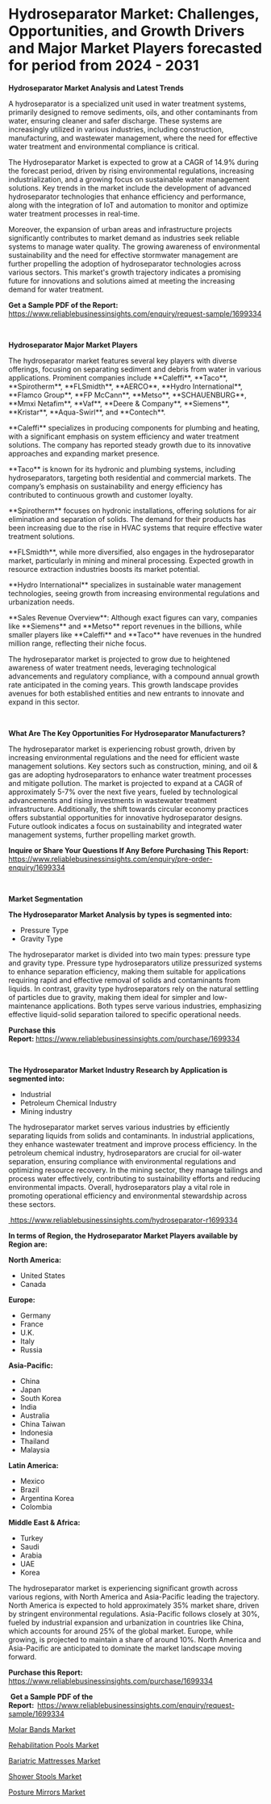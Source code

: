 <p><h1>Hydroseparator Market: Challenges, Opportunities, and Growth Drivers and Major Market Players forecasted for period from 2024 - 2031</h1></p><p><strong>Hydroseparator Market Analysis and Latest Trends</strong></p>
<p><p>A hydroseparator is a specialized unit used in water treatment systems, primarily designed to remove sediments, oils, and other contaminants from water, ensuring cleaner and safer discharge. These systems are increasingly utilized in various industries, including construction, manufacturing, and wastewater management, where the need for effective water treatment and environmental compliance is critical.</p><p>The Hydroseparator Market is expected to grow at a CAGR of 14.9% during the forecast period, driven by rising environmental regulations, increasing industrialization, and a growing focus on sustainable water management solutions. Key trends in the market include the development of advanced hydroseparator technologies that enhance efficiency and performance, along with the integration of IoT and automation to monitor and optimize water treatment processes in real-time.</p><p>Moreover, the expansion of urban areas and infrastructure projects significantly contributes to market demand as industries seek reliable systems to manage water quality. The growing awareness of environmental sustainability and the need for effective stormwater management are further propelling the adoption of hydroseparator technologies across various sectors. This market's growth trajectory indicates a promising future for innovations and solutions aimed at meeting the increasing demand for water treatment.</p></p>
<p><strong>Get a Sample PDF of the Report:&nbsp;</strong> <a href="https://www.reliablebusinessinsights.com/enquiry/request-sample/1699334?utm_campaign=1722&utm_medium=2&utm_source=Github&utm_content=ia&utm_term=20102024&utm_id=hydroseparator">https://www.reliablebusinessinsights.com/enquiry/request-sample/1699334</a></p>
<p>&nbsp;</p>
<p><strong>Hydroseparator Major Market Players</strong></p>
<p><p>The hydroseparator market features several key players with diverse offerings, focusing on separating sediment and debris from water in various applications. Prominent companies include **Caleffi**, **Taco**, **Spirotherm**, **FLSmidth**, **AERCO**, **Hydro International**, **Flamco Group**, **FP McCann**, **Metso**, **SCHAUENBURG**, **Mmxi Netafim**, **Vaf**, **Deere & Company**, **Siemens**, **Kristar**, **Aqua-Swirl**, and **Contech**.</p><p>**Caleffi** specializes in producing components for plumbing and heating, with a significant emphasis on system efficiency and water treatment solutions. The company has reported steady growth due to its innovative approaches and expanding market presence.</p><p>**Taco** is known for its hydronic and plumbing systems, including hydroseparators, targeting both residential and commercial markets. The company’s emphasis on sustainability and energy efficiency has contributed to continuous growth and customer loyalty.</p><p>**Spirotherm** focuses on hydronic installations, offering solutions for air elimination and separation of solids. The demand for their products has been increasing due to the rise in HVAC systems that require effective water treatment solutions.</p><p>**FLSmidth**, while more diversified, also engages in the hydroseparator market, particularly in mining and mineral processing. Expected growth in resource extraction industries boosts its market potential.</p><p>**Hydro International** specializes in sustainable water management technologies, seeing growth from increasing environmental regulations and urbanization needs.</p><p>**Sales Revenue Overview**: Although exact figures can vary, companies like **Siemens** and **Metso** report revenues in the billions, while smaller players like **Caleffi** and **Taco** have revenues in the hundred million range, reflecting their niche focus.</p><p>The hydroseparator market is projected to grow due to heightened awareness of water treatment needs, leveraging technological advancements and regulatory compliance, with a compound annual growth rate anticipated in the coming years. This growth landscape provides avenues for both established entities and new entrants to innovate and expand in this sector.</p></p>
<p>&nbsp;</p>
<p><strong>What Are The Key Opportunities For Hydroseparator Manufacturers?</strong></p>
<p><p>The hydroseparator market is experiencing robust growth, driven by increasing environmental regulations and the need for efficient waste management solutions. Key sectors such as construction, mining, and oil & gas are adopting hydroseparators to enhance water treatment processes and mitigate pollution. The market is projected to expand at a CAGR of approximately 5-7% over the next five years, fueled by technological advancements and rising investments in wastewater treatment infrastructure. Additionally, the shift towards circular economy practices offers substantial opportunities for innovative hydroseparator designs. Future outlook indicates a focus on sustainability and integrated water management systems, further propelling market growth.</p></p>
<p><strong>Inquire or Share Your Questions If Any Before Purchasing This Report:</strong> <a href="https://www.reliablebusinessinsights.com/enquiry/pre-order-enquiry/1699334?utm_campaign=1722&utm_medium=2&utm_source=Github&utm_content=ia&utm_term=20102024&utm_id=hydroseparator">https://www.reliablebusinessinsights.com/enquiry/pre-order-enquiry/1699334</a></p>
<p>&nbsp;</p>
<p><strong>Market Segmentation</strong></p>
<p><strong>The Hydroseparator Market Analysis by types is segmented into:</strong></p>
<p><ul><li>Pressure Type</li><li>Gravity Type</li></ul></p>
<p><p>The hydroseparator market is divided into two main types: pressure type and gravity type. Pressure type hydroseparators utilize pressurized systems to enhance separation efficiency, making them suitable for applications requiring rapid and effective removal of solids and contaminants from liquids. In contrast, gravity type hydroseparators rely on the natural settling of particles due to gravity, making them ideal for simpler and low-maintenance applications. Both types serve various industries, emphasizing effective liquid-solid separation tailored to specific operational needs.</p></p>
<p><strong>Purchase this Report:&nbsp;</strong><a href="https://www.reliablebusinessinsights.com/purchase/1699334?utm_campaign=1722&utm_medium=2&utm_source=Github&utm_content=ia&utm_term=20102024&utm_id=hydroseparator">https://www.reliablebusinessinsights.com/purchase/1699334</a></p>
<p>&nbsp;</p>
<p><strong>The Hydroseparator Market Industry Research by Application is segmented into:</strong></p>
<p><ul><li>Industrial</li><li>Petroleum Chemical Industry</li><li>Mining industry</li></ul></p>
<p><p>The hydroseparator market serves various industries by efficiently separating liquids from solids and contaminants. In industrial applications, they enhance wastewater treatment and improve process efficiency. In the petroleum chemical industry, hydroseparators are crucial for oil-water separation, ensuring compliance with environmental regulations and optimizing resource recovery. In the mining sector, they manage tailings and process water effectively, contributing to sustainability efforts and reducing environmental impacts. Overall, hydroseparators play a vital role in promoting operational efficiency and environmental stewardship across these sectors.</p></p>
<p><a href="https://www.reliablebusinessinsights.com/hydroseparator-r1699334?utm_campaign=1722&utm_medium=2&utm_source=Github&utm_content=ia&utm_term=20102024&utm_id=hydroseparator">&nbsp;https://www.reliablebusinessinsights.com/hydroseparator-r1699334</a></p>
<p><strong>In terms of Region, the Hydroseparator Market Players available by Region are:</strong></p>
<p>
    <p> <strong> North America: </strong>
        <ul>
            <li>United States</li>
            <li>Canada</li>
        </ul>
        </p> 
    <p> <strong> Europe: </strong>
        <ul>
            <li>Germany</li>
            <li>France</li>
            <li>U.K.</li>
            <li>Italy</li>
            <li>Russia</li>
        </ul>
        </p> 
    <p> <strong> Asia-Pacific: </strong>
        <ul>
            <li>China</li>
            <li>Japan</li>
            <li>South Korea</li>
            <li>India</li>
            <li>Australia</li>
            <li>China Taiwan</li>
            <li>Indonesia</li>
            <li>Thailand</li>
            <li>Malaysia</li>
        </ul>
        </p> 
    <p> <strong> Latin America: </strong>
        <ul>
            <li>Mexico</li>
            <li>Brazil</li>
            <li>Argentina Korea</li>
            <li>Colombia</li>
        </ul>
        </p> 
    <p> <strong> Middle East & Africa: </strong>
        <ul>
            <li>Turkey</li>
            <li>Saudi</li>
            <li>Arabia</li>
            <li>UAE</li>
            <li>Korea</li>
        </ul>
    </p>
    </p>
<p><p>The hydroseparator market is experiencing significant growth across various regions, with North America and Asia-Pacific leading the trajectory. North America is expected to hold approximately 35% market share, driven by stringent environmental regulations. Asia-Pacific follows closely at 30%, fueled by industrial expansion and urbanization in countries like China, which accounts for around 25% of the global market. Europe, while growing, is projected to maintain a share of around 10%. North America and Asia-Pacific are anticipated to dominate the market landscape moving forward.</p></p>
<p><strong>Purchase this Report: </strong><a href="https://www.reliablebusinessinsights.com/purchase/1699334?utm_campaign=1722&utm_medium=2&utm_source=Github&utm_content=ia&utm_term=20102024&utm_id=hydroseparator">https://www.reliablebusinessinsights.com/purchase/1699334</a></p>
<p>&nbsp;<strong>Get a Sample PDF of the Report:&nbsp;&nbsp;</strong><a href="https://www.reliablebusinessinsights.com/enquiry/request-sample/1699334?utm_campaign=1722&utm_medium=2&utm_source=Github&utm_content=ia&utm_term=20102024&utm_id=hydroseparator">https://www.reliablebusinessinsights.com/enquiry/request-sample/1699334</a></p>
<p><strong></strong></p>
<p><p><a href="https://www.linkedin.com/pulse/digital-transformation-molar-bands-industry-market-opportunities-r9hef?utm_campaign=1722&utm_medium=2&utm_source=Github&utm_content=ia&utm_term=20102024&utm_id=hydroseparator">Molar Bands Market</a></p><p><a href="https://www.linkedin.com/pulse/top-trends-transforming-rehabilitation-pools-market-2024-osrnc?utm_campaign=1722&utm_medium=2&utm_source=Github&utm_content=ia&utm_term=20102024&utm_id=hydroseparator">Rehabilitation Pools Market</a></p><p><a href="https://www.linkedin.com/pulse/driving-forces-global-bariatric-mattresses-market-trends-applications-j3uzc?utm_campaign=1722&utm_medium=2&utm_source=Github&utm_content=ia&utm_term=20102024&utm_id=hydroseparator">Bariatric Mattresses Market</a></p><p><a href="https://www.linkedin.com/pulse/shower-stools-market-evolution-global-trends-regional-dynamics-iidic?utm_campaign=1722&utm_medium=2&utm_source=Github&utm_content=ia&utm_term=20102024&utm_id=hydroseparator">Shower Stools Market</a></p><p><a href="https://www.linkedin.com/pulse/insights-posture-mirrors-market-players-size-geographical-mrfuc?utm_campaign=1722&utm_medium=2&utm_source=Github&utm_content=ia&utm_term=20102024&utm_id=hydroseparator">Posture Mirrors Market</a></p></p>